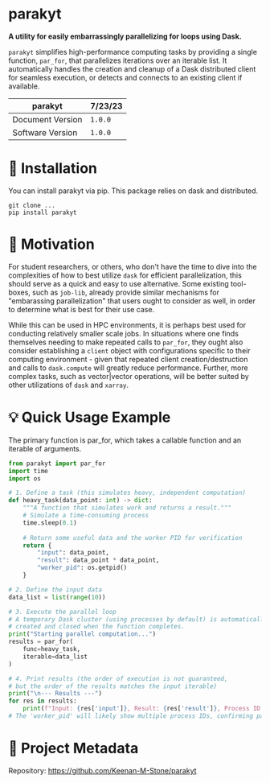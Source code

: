 # **parakyt**

**A utility for easily embarrassingly parallelizing for loops using Dask.**

`parakyt` simplifies high-performance computing tasks by providing a single function,
`par_for`, that parallelizes iterations over an iterable list. 
It automatically handles the creation and cleanup of a Dask distributed client for 
seamless execution, or detects and connects to an existing client if available.

| parakyt           | 7/23/23   |
|-------------------|-----------|
| Document Version  |  `1.0.0`  |
| Software Version  |  `1.0.0`  |


# 🚀 Installation

You can install parakyt via pip. This package relies on dask and distributed.
```
git clone ... 
pip install parakyt
```

# 🎯 Motivation

For student researchers, or others, who don't have the time to dive into the complexities
of how to best utilize `dask` for efficient parallelization, this should serve as a quick
and easy to use alternative. Some existing tool-boxes, such as `job-lib`, already provide
similar mechanisms for "embarassing parallelization" that users ought to consider as well,
in order to determine what is best for their use case.  

While this can be used in HPC environments, it is perhaps best used for conducting relatively
smaller scale jobs. In situations where one finds themselves needing to make repeated calls 
to `par_for`, they ought also consider establishing a `client` object with configurations 
specific to their computing environment - given that repeated client creation/destruction
and calls to `dask.compute` will greatly reduce performance. Further, more complex tasks,
such as vector|vector operations, will be better suited by other utilizations of `dask`
and `xarray`.

# 💡 Quick Usage Example

The primary function is par_for, which takes a callable function and an iterable of arguments.
```python
from parakyt import par_for
import time
import os

# 1. Define a task (this simulates heavy, independent computation)
def heavy_task(data_point: int) -> dict:
    """A function that simulates work and returns a result."""
    # Simulate a time-consuming process
    time.sleep(0.1) 
    
    # Return some useful data and the worker PID for verification
    return {
        "input": data_point,
        "result": data_point * data_point,
        "worker_pid": os.getpid()
    }

# 2. Define the input data
data_list = list(range(10))

# 3. Execute the parallel loop
# A temporary Dask cluster (using processes by default) is automatically
# created and closed when the function completes.
print("Starting parallel computation...")
results = par_for(
    func=heavy_task,
    iterable=data_list
)

# 4. Print results (the order of execution is not guaranteed, 
# but the order of the results matches the input iterable)
print("\n--- Results ---")
for res in results:
    print(f"Input: {res['input']}, Result: {res['result']}, Process ID: {res['worker_pid']}")
# The 'worker_pid' will likely show multiple process IDs, confirming parallel execution.
```

# 🔗 Project Metadata

Repository: https://github.com/Keenan-M-Stone/parakyt
